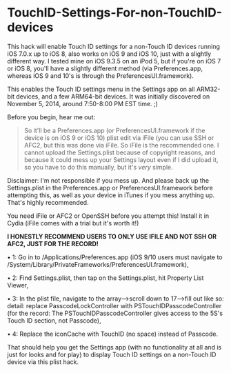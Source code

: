 # TouchID-Settings-For-non-TouchID-devices

This hack will enable Touch ID settings for a non-Touch ID devices running iOS 7.0.x up to iOS 8, also works on iOS 9 and iOS 10, just with a slightly different way. I tested mine on iOS 9.3.5 on an iPod 5, but if you're on iOS 7 or iOS 8, you'll have a slightly different method (via Preferences.app, whereas iOS 9 and 10's is through the PreferencesUI.framework).

This enables the Touch ID settings menu in the Settings app on all ARM32-bit devices, and a few ARM64-bit devices. It was initially discovered on November 5, 2014, around 7:50-8:00 PM EST time. ;)



Before you begin, hear me out:

> So it'll be a Preferences.app (or PreferencesUI.framework if the device is on iOS 9 or iOS 10) plist edit via iFile (you can use SSH or AFC2, but this was done via iFile. So iFile is the recommended one.
> I cannot upload the Settings.plist because of copyright reasons, and because it could mess up your Settings layout even if I did upload it, so you have to do this manually, but it's *very* simple.

Disclaimer: I'm not responsible if you mess up. And please back up the Settings.plist in the Preferences.app or PreferencesUI.framework before attempting this, as well as your device in iTunes if you mess anything up. That's highly recommended.

You need iFile or AFC2 or OpenSSH before you attempt this! Install it in Cydia (iFile comes with a trial but it's worth it!)

**I HONESTLY RECOMMEND USERS TO ONLY USE IFILE AND NOT SSH OR AFC2, JUST FOR THE RECORD!**

• 1: Go in to /Applications/Preferences.app (iOS 9/10 users must navigate to /System/Library/PrivateFrameworks/PreferencesUI.framework),

• 2: Find Settings.plist, then tap on the Settings.plist, hit Property List Viewer,

• 3: In the plist file, navigate to the array—>scroll down to 17—>fill out like so: detail: replace PasscodeLockController with PSTouchIDPasscodeController (for the record: The PSTouchIDPasscodeController gives access to the 5S's Touch ID section, not Passcode),

• 4: Replace the iconCache with TouchID (no space) instead of Passcode.
 
That should help you get the Settings app (with no functionality at all and is just for looks and for play) to display Touch ID settings on a non-Touch ID device via this plist hack.
